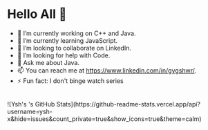 
# Hello All 👋


- 🔭 I’m currently working on C++ and Java. 
- 🌱 I’m currently learning JavaScript.    
- 👯 I’m looking to collaborate on LinkedIn. 
- 🤔 I’m looking for help with Code. 
- 💬 Ask me about Java. 
- 📫 You can reach me at https://www.linkedin.com/in/gygshwr/. 
- ⚡ Fun fact: I don't binge watch series
<br>
![Ysh's 's GitHub Stats](https://github-readme-stats.vercel.app/api?username=ysh-x&hide=issues&count_private=true&show_icons=true&theme=calm)
